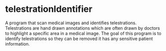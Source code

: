 # telestrationIdentifier
A program that scan medical images and identifies telestrations. Telestrations are hand drawn annotations which are often drawn by doctors to highlight a specific area in a medical image. The goal of this program is to identify telestrations so they can be removed it has any sensitive patient information. 
